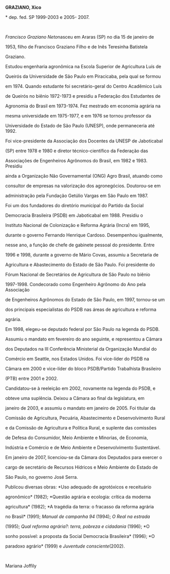 **GRAZIANO, Xico**



\* dep. fed. SP 1999-2003 e 2005- 2007.



 



*Francisco Graziano Neto*nasceu em Araras (SP) no dia 15 de janeiro de

1953, filho de Francisco Graziano Filho e de Inês Teresinha Batistela

Graziano.



Estudou engenharia agronômica na Escola Superior de Agricultura Luís de

Queirós da Universidade de São Paulo em Piracicaba, pela qual se formou

em 1974. Quando estudante foi secretário-geral do Centro Acadêmico Luís

de Queirós no biênio 1972-1973 e presidiu a Federação dos Estudantes de

Agronomia do Brasil em 1973-1974. Fez mestrado em economia agrária na

mesma universidade em 1975-1977, e em 1976 se tornou professor da

Universidade do Estado de São Paulo (UNESP), onde permaneceria até 1992.

Foi vice-presidente da Associação dos Docentes da UNESP de Jaboticabal

(SP) entre 1978 e 1980 e diretor técnico-científico da Federação das

Associações de Engenheiros Agrônomos do Brasil, em 1982 e 1983. Presidiu

ainda a Organização Não Governamental (ONG) Agro Brasil, atuando como

consultor de empresas na valorização dos agronegócios. Doutorou-se em

administração pela Fundação Getúlio Vargas em São Paulo em 1987.



Foi um dos fundadores do diretório municipal do Partido da Social

Democracia Brasileira (PSDB) em Jaboticabal em 1988. Presidiu o

Instituto Nacional de Colonização e Reforma Agrária (Incra) em 1995,

durante o governo Fernando Henrique Cardoso. Desempenhou igualmente,

nesse ano, a função de chefe de gabinete pessoal do presidente. Entre

1996 e 1998, durante a governo de Mário Covas, assumiu a Secretaria de

Agricultura e Abastecimento do Estado de São Paulo. Foi presidente do

Fórum Nacional de Secretários de Agricultura de São Paulo no biênio

1997-1998. Condecorado como Engenheiro Agrônomo do Ano pela Associação

de Engenheiros Agrônomos do Estado de São Paulo, em 1997, tornou-se um

dos principais especialistas do PSDB nas áreas de agricultura e reforma

agrária.



Em 1998, elegeu-se deputado federal por São Paulo na legenda do PSDB.

Assumiu o mandato em fevereiro do ano seguinte, e representou a Câmara

dos Deputados na III Conferência Ministerial da Organização Mundial do

Comércio em Seattle, nos Estados Unidos. Foi vice-líder do PSDB na

Câmara em 2000 e vice-líder do bloco PSDB/Partido Trabalhista Brasileiro

(PTB) entre 2001 e 2002.



Candidatou-se à reeleição em 2002, novamente na legenda do PSDB, e

obteve uma suplência. Deixou a Câmara ao final da legislatura, em

janeiro de 2003, e assumiu o mandato em janeiro de 2005. Foi titular da

Comissão de Agricultura, Pecuária, Abastecimento e Desenvolvimento Rural

e da Comissão de Agricultura e Política Rural, e suplente das comissões

de Defesa do Consumidor, Meio Ambiente e Minorias, de Economia,

Indústria e Comércio e de Meio Ambiente e Desenvolvimento Sustentável.

Em janeiro de 2007, licenciou-se da Câmara dos Deputados para exercer o

cargo de secretário de Recursos Hídricos e Meio Ambiente do Estado de

São Paulo, no governo José Serra.



Publicou diversas obras: *Uso adequado de agrotóxicos e receituário

agronômico* (1982); *Questão agrária e ecologia: crítica da moderna

agricultura* (1982); *A tragédia da terra: o fracasso da reforma agrária

no Brasil* (1991); *Manual de campanha 94* (1994); *O Real na estrada*

(1995); *Qual reforma agrária?: terra, pobreza e cidadania* (1996); *O

sonho possível: a proposta da Social Democracia Brasileira* (1996); *O

paradoxo agrário* (1999) e *Juventude consciente*(2002).



 



Mariana Joffily



 



